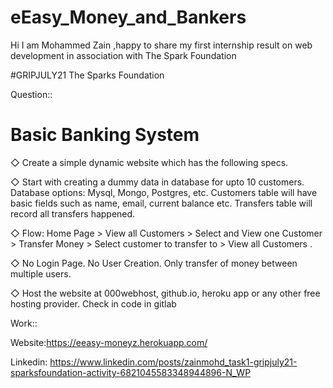 # eEasy_Money_and_Bankers

Hi I am Mohammed Zain ,happy to share my first internship result on web development in association with The Spark Foundation

#GRIPJULY21  The Sparks Foundation

Question::

# Basic Banking System

◇ Create a simple dynamic website which has the following specs.

◇ Start with creating a dummy data in database for upto 10 
   customers. Database options: Mysql, Mongo, Postgres, etc. 
   Customers table will have basic fields such as name, email, 
   current balance etc. Transfers table will record all transfers 
   happened.
   
◇ Flow: Home Page > View all Customers > Select and View one 
   Customer > Transfer Money > Select customer to transfer to > 
   View all Customers . 
   
◇ No Login Page. No User Creation. Only transfer of money 
   between multiple users. 
   
◇ Host the website at 000webhost, github.io, heroku app or any 
   other free hosting provider. Check in code in gitlab

Work::

Website:https://eeasy-moneyz.herokuapp.com/

Linkedin: https://www.linkedin.com/posts/zainmohd_task1-gripjuly21-sparksfoundation-activity-6821045583348944896-N_WP
